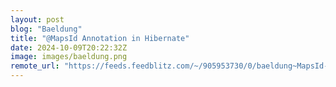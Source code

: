 ```yaml
---
layout: post
blog: "Baeldung"
title: "@MapsId Annotation in Hibernate"
date: 2024-10-09T20:22:32Z
image: images/baeldung.png
remote_url: "https://feeds.feedblitz.com/~/905953730/0/baeldung~MapsId-Annotation-in-Hibernate"
---
```

